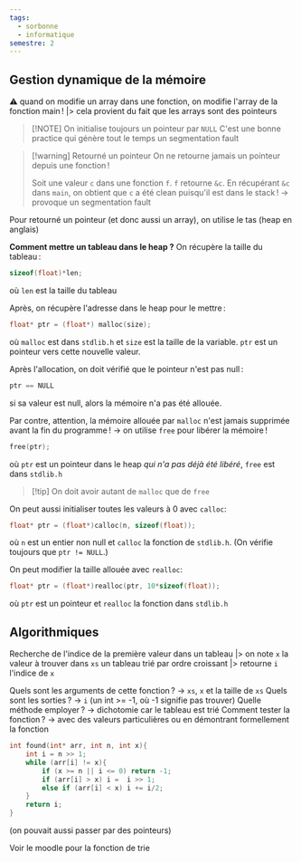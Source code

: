 ```yaml
---
tags:
  - sorbonne
  - informatique
semestre: 2
---
```

## Gestion dynamique de la mémoire
⚠ quand on modifie un array dans une fonction, on modifie l'array de la fonction main !
|> cela provient du fait que les arrays sont des pointeurs

> [!NOTE] On initialise toujours un pointeur par `NULL`
> C'est une bonne practice qui génère tout le temps un segmentation fault

> [!warning] Retourné un pointeur
> On ne retourne jamais un pointeur depuis une fonction !
> 
> Soit une valeur `c` dans une fonction `f`. `f` retourne `&c`. En récupérant `&c` dans `main`, on obtient que `c` a été clean puisqu'il est dans le stack !
> -> provoque un segmentation fault

Pour retourné un pointeur (et donc aussi un array), on utilise le tas (heap en anglais)

**Comment mettre un tableau dans le heap ?**
On récupère la taille du tableau :
```c title=alloc_array.c
sizeof(float)*len;
```
où `len` est la taille du tableau

Après, on récupère l'adresse dans le heap pour le mettre :
```c title=alloc_array.c
float* ptr = (float*) malloc(size);
```
où `malloc` est dans `stdlib.h` et `size` est la taille de la variable.
`ptr` est un pointeur vers cette nouvelle valeur.

Après l'allocation, on doit vérifié que le pointeur n'est pas null :
```c title=alloc_array.c
ptr == NULL
```
si sa valeur est null, alors la mémoire n'a pas été allouée.

Par contre, attention, la mémoire allouée par `malloc` n'est jamais supprimée avant la fin du programme !
-> on utilise `free` pour libérer la mémoire !
```c title=alloc_array.c
free(ptr);
```
où `ptr` est un pointeur dans le heap *qui n'a pas déjà été libéré*, `free` est dans `stdlib.h`

> [!tip] On doit avoir autant de `malloc` que de `free`

On peut aussi initialiser toutes les valeurs à 0 avec `calloc`:
```c title=alloc_init_array.c
float* ptr = (float*)calloc(n, sizeof(float));
```
où `n` est un entier non null et `calloc` la fonction de `stdlib.h`.
(On vérifie toujours que `ptr != NULL`.)

On peut modifier la taille allouée avec `realloc`:
```c title=realloc_array.c
float* ptr = (float*)realloc(ptr, 10*sizeof(float));
```
où `ptr` est un pointeur et `realloc` la fonction dans `stdlib.h`
## Algorithmiques
Recherche de l'indice de la première valeur dans un tableau
|> on note `x` la valeur à trouver dans `xs` un tableau trié par ordre croissant
|> retourne `i` l'indice de `x`

Quels sont les arguments de cette fonction ? -> `xs`, `x` et la taille de `xs`
Quels sont les sorties ? -> `i` (un int >= -1, où -1 signifie pas trouver)
Quelle méthode employer ? -> dichotomie car le tableau est trié
Comment tester la fonction ? -> avec des valeurs particulières ou en démontrant formellement la fonction
```c title=algo.c
int found(int* arr, int n, int x){
	int i = n >> 1;
	while (arr[i] != x){
		if (x >= n || i <= 0) return -1;
		if (arr[i] > x) i =  i >> 1;
		else if (arr[i] < x) i += i/2;
	}
	return i;
}
```
(on pouvait aussi passer par des pointeurs)

Voir le moodle pour la fonction de trie